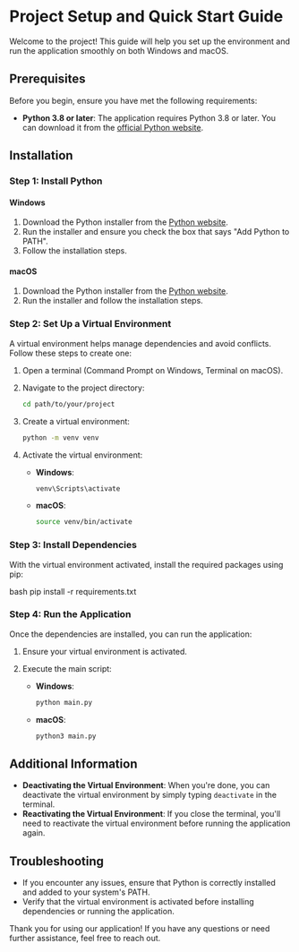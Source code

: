 # Project Setup and Quick Start Guide

Welcome to the project! This guide will help you set up the environment and run the application smoothly on both Windows and macOS.

## Prerequisites

Before you begin, ensure you have met the following requirements:

- **Python 3.8 or later**: The application requires Python 3.8 or later. You can download it from the [official Python website](https://www.python.org/downloads/).

## Installation

### Step 1: Install Python

#### Windows

1. Download the Python installer from the [Python website](https://www.python.org/downloads/windows/).
2. Run the installer and ensure you check the box that says "Add Python to PATH".
3. Follow the installation steps.

#### macOS

1. Download the Python installer from the [Python website](https://www.python.org/downloads/macos/).
2. Run the installer and follow the installation steps.

### Step 2: Set Up a Virtual Environment

A virtual environment helps manage dependencies and avoid conflicts. Follow these steps to create one:

1. Open a terminal (Command Prompt on Windows, Terminal on macOS).
2. Navigate to the project directory:
   ```bash
   cd path/to/your/project
   ```
3. Create a virtual environment:
   ```bash
   python -m venv venv
   ```
4. Activate the virtual environment:

   - **Windows**:
     ```bash
     venv\Scripts\activate
     ```
   - **macOS**:
     ```bash
     source venv/bin/activate
     ```

### Step 3: Install Dependencies

With the virtual environment activated, install the required packages using pip:

bash
pip install -r requirements.txt


### Step 4: Run the Application

Once the dependencies are installed, you can run the application:

1. Ensure your virtual environment is activated.
2. Execute the main script:

   - **Windows**:
     ```bash
     python main.py
     ```
   - **macOS**:
     ```bash
     python3 main.py
     ```

## Additional Information

- **Deactivating the Virtual Environment**: When you're done, you can deactivate the virtual environment by simply typing `deactivate` in the terminal.
- **Reactivating the Virtual Environment**: If you close the terminal, you'll need to reactivate the virtual environment before running the application again.

## Troubleshooting

- If you encounter any issues, ensure that Python is correctly installed and added to your system's PATH.
- Verify that the virtual environment is activated before installing dependencies or running the application.

Thank you for using our application! If you have any questions or need further assistance, feel free to reach out.